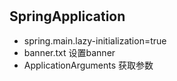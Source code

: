 #

## SpringApplication

- spring.main.lazy-initialization=true
- banner.txt 设置banner
- ApplicationArguments 获取参数
